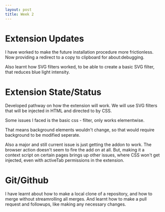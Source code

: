 ```yaml
---
layout: post
title: Week 2
---
```


# Extension Updates
I have worked to make the future installation procedure more frictionless. Now providing a redirect to a copy to clipboard for about:debugging. 

Also learnt how SVG filters worked, to be able to create a basic SVG filter, that reduces blue light intensity.

# Extension State/Status
Developed pathway on how the extension will work. We will use SVG filters that will be injected in HTML and directed to by CSS.

Some issues I faced is the basic css - filter, only works elementwise.

That means background elements wouldn't change, so that would require background to be modified seperate. 

Also a major and still current issue is just getting the addon to work. The browser action doesn't seem to fire the add on at all. But, making it a context script on certain pages brings up other issues, where CSS won't get injected, even with activeTab permissions in the extension.

# Git/Github
I have learnt about how to make a local clone of a repository, and how to merge without streamrolling all merges. And learnt how to make a pull request and followups, like making any necessary changes.
